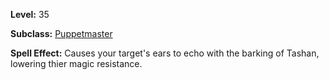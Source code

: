 <!-- TITLE: Spell: Tashanian -->

**Level:** 35

**Subclass:** [Puppetmaster](puppetmaster)

**Spell Effect:** Causes your target's ears to echo with the barking of Tashan, lowering thier magic resistance.